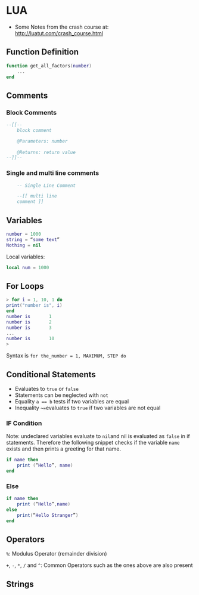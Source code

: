 # LUA
* Some Notes from the crash course at: http://luatut.com/crash_course.html

## Function Definition

```lua
function get_all_factors(number)
    ...
end
```

## Comments

### Block Comments

```lua
--[[--
    block comment

    @Parameters: number
    
    @Returns: return value
--]]--
```

### Single and multi line comments

```lua
    -- Single Line Comment

    --[[ multi line
    comment ]]
```

## Variables

```lua
number = 1000
string = “some text”
Nothing = nil
```

Local variables: 

```lua
local num = 1000
```

## For Loops

```lua
> for i = 1, 10, 1 do
print("number is", i)
end
number is       1
number is       2
number is       3
...
number is       10
>
```

Syntax is ``for the_number = 1, MAXIMUM, STEP do``

## Conditional Statements 
* Evaluates to ``true`` or ``false``
* Statements can be neglected with ``not``
* Equality ``a == b`` tests if two variables are equal
* Inequality ``~=``evaluates to ``true`` if two variables are not equal

### IF Condition
Note: undeclared variables evaluate to ``nil``and nil is evaluated as ``false`` in if statements.
Therefore the following snippet checks if the variable ``name`` exists and then prints a greeting
for that name. 

```lua
if name then
    print (“Hello”, name)
end
```

### Else

```lua
if name then
    print (“Hello”,name)
else
    print(“Hello Stranger”)
end
```

## Operators

``%``:
    Modulus Operator (remainder division)

``+``, ``-``, ``*``, ``/`` and ``^``: 
    Common Operators such as the ones above are also present

## Strings

